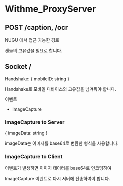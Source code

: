 # Withme_ProxyServer

## POST /caption, /ocr
NUGU 에서 접근 가능한 경로

캔들의 고유값을 필요로 합니다.

## Socket /
Handshake: { mobileID: string }

Handshake로 모바일 디바이스의 고유값을 넘겨줘야 합니다.

이벤트
* ImageCapture

### ImageCapture to Server
{ imageData: string }

imageData는 이미지를 base64로 변환한 형식을 사용합니다.

### ImageCapture to Client
이벤트가 발생하면 이미지 데이터를 base64로 인코딩하여

ImageCapture 이벤트로 다시 서버에 전송하여야 합니다.
